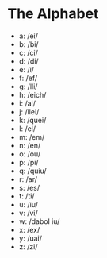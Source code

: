 # The Alphabet

- a: /ei/
- b: /bi/
- c: /ci/
- d: /di/
- e: /i/
- f: /ef/
- g: /lli/
- h: /eich/
- i: /ai/
- j: /llei/
- k: /quei/
- l: /el/
- m: /em/
- n: /en/
- o: /ou/
- p: /pi/
- q: /quiu/
- r: /ar/
- s: /es/
- t: /ti/
- u: /iu/
- v: /vi/
- w: /dabol iu/
- x: /ex/
- y: /uai/
- z: /zi/